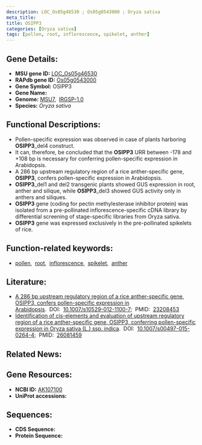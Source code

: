 ```yaml
---
description: LOC_Os05g46530 ; Os05g0543000 ; Oryza sativa
meta_title:
title: OSIPP3
categories: [Oryza sativa]
tags: [pollen, root, inflorescence, spikelet, anther]
---
```


## Gene Details:
- **MSU gene ID:** [LOC_Os05g46530](http://rice.uga.edu/cgi-bin/ORF_infopage.cgi?orf=LOC_Os05g46530)  
- **RAPdb gene ID:** [Os05g0543000](https://rapdb.dna.affrc.go.jp/locus/?name=Os05g0543000)  
- **Gene Symbol:** OSIPP3
- **Gene Name:**
- **Genome:**  [MSU7](http://rice.uga.edu/),&nbsp;&nbsp;[IRGSP-1.0](https://rapdb.dna.affrc.go.jp/download/irgsp1.html)
- **Species:** *Oryza sativa*

## Functional Descriptions:
   - Pollen-specific expression was observed in case of plants harboring **OSIPP3**_del4 construct.
   - It can, therefore, be concluded that the **OSIPP3** URR between -178 and +108 bp is necessary for conferring pollen-specific expression in Arabidopsis.
   - A 286 bp upstream regulatory region of a rice anther-specific gene, **OSIPP3**, confers pollen-specific expression in Arabidopsis.
   - **OSIPP3**_del1 and del2 transgenic plants showed GUS expression in root, anther and silique, while **OSIPP3**_del3 showed GUS activity only in anthers and siliques.
   - **OSIPP3** gene (coding for pectin methylesterase inhibitor protein) was isolated from a pre-pollinated inflorescence-specific cDNA library by differential screening of stage-specific libraries from Oryza sativa.
   - **OSIPP3** gene was expressed exclusively in the pre-pollinated spikelets of rice.

## Function-related keywords:
   - [pollen](/tags/pollen/),&nbsp;&nbsp;[root](/tags/root/),&nbsp;&nbsp;[inflorescence](/tags/inflorescence/),&nbsp;&nbsp;[spikelet](/tags/spikelet/),&nbsp;&nbsp;[anther](/tags/anther/)

## Literature:
   - [A 286 bp upstream regulatory region of a rice anther-specific gene, OSIPP3, confers pollen-specific expression in Arabidopsis](https://www.doi.org/10.1007/s10529-012-1100-7).&nbsp;&nbsp;DOI:&nbsp;&nbsp;[10.1007/s10529-012-1100-7](https://www.doi.org/10.1007/s10529-012-1100-7);&nbsp;&nbsp;PMID:&nbsp;&nbsp;[23208453](https://pubmed.ncbi.nlm.nih.gov/23208453/)
   - [Identification of cis-elements and evaluation of upstream regulatory region of a rice anther-specific gene, OSIPP3, conferring pollen-specific expression in Oryza sativa (L.) ssp. indica](https://www.doi.org/10.1007/s00497-015-0264-4).&nbsp;&nbsp;DOI:&nbsp;&nbsp;[10.1007/s00497-015-0264-4](https://www.doi.org/10.1007/s00497-015-0264-4);&nbsp;&nbsp;PMID:&nbsp;&nbsp;[26081459](https://pubmed.ncbi.nlm.nih.gov/26081459/)

## Related News:

## Gene Resources:
- **NCBI ID:**  [AK107100](http://www.ncbi.nlm.nih.gov/nuccore/AK107100)
- **UniProt accessions:** [](https://www.uniprot.org/uniprotkb//entry)

## Sequences:
- **CDS Sequence:**
- **Protein Sequence:**
